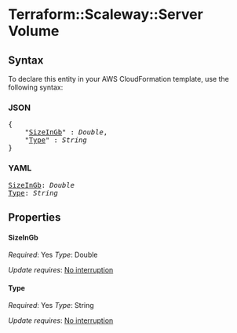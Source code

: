 # Terraform::Scaleway::Server Volume

## Syntax

To declare this entity in your AWS CloudFormation template, use the following syntax:

### JSON

<pre>
{
    "<a href="#sizeingb" title="SizeInGb">SizeInGb</a>" : <i>Double</i>,
    "<a href="#type" title="Type">Type</a>" : <i>String</i>
}
</pre>

### YAML

<pre>
<a href="#sizeingb" title="SizeInGb">SizeInGb</a>: <i>Double</i>
<a href="#type" title="Type">Type</a>: <i>String</i>
</pre>

## Properties

#### SizeInGb

_Required_: Yes
_Type_: Double

_Update requires_: [No interruption](https://docs.aws.amazon.com/AWSCloudFormation/latest/UserGuide/using-cfn-updating-stacks-update-behaviors.html#update-no-interrupt)

#### Type

_Required_: Yes
_Type_: String

_Update requires_: [No interruption](https://docs.aws.amazon.com/AWSCloudFormation/latest/UserGuide/using-cfn-updating-stacks-update-behaviors.html#update-no-interrupt)


